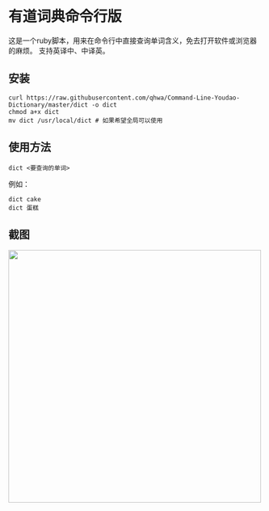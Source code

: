 # 有道词典命令行版

这是一个ruby脚本，用来在命令行中直接查询单词含义，免去打开软件或浏览器的麻烦。
支持英译中、中译英。

## 安装

```shell
curl https://raw.githubusercontent.com/qhwa/Command-Line-Youdao-Dictionary/master/dict -o dict
chmod a+x dict
mv dict /usr/local/dict # 如果希望全局可以使用
```

## 使用方法

```shell
dict <要查询的单词>
```

例如：

```shell
dict cake
dict 蛋糕
```

## 截图

<img src="https://user-images.githubusercontent.com/43009/29802165-4153d614-8ca6-11e7-823a-08f89553afdd.png" width="500" />
